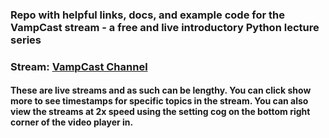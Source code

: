 ### Repo with helpful links, docs, and example code for the VampCast stream - a free and live introductory Python lecture series

### Stream: [VampCast Channel](https://goo.gl/g5xBW2)
#### These are live streams and as such can be lengthy. You can click **show more** to see timestamps for specific topics in the stream. You can also view the streams at 2x speed using the setting cog on the bottom right corner of the video player in. 
